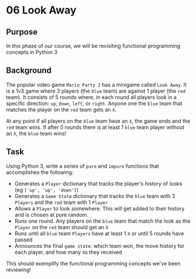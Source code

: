 # 06 Look Away

## Purpose

In this phase of our course, we will be revisiting functional programming concepts in Python 3

## Background

The popular video game `Mario Party 2` has a minigame called `Look Away`. It is a 1v3 game where 3 players (the `blue` team) are against 1 player (the `red` team). It consists of 5 rounds where, in each round all players look in a specific direction: `up`, `down`, `left`, or `right`. Anyone one the `blue` team that matches the player on the `red` team gets an `X`.

At any point if all players on the `blue` team have an `X`, the game ends and the `red` team wins. If after 5 rounds there is at least 1 `blue` team player without an `X`, the `blue` team wins!

## Task

Using Python 3, write a series of `pure` and `impure` functions that accomplishes the following:

- Generates a `Player` dictionary that tracks the player's history of looks (eg `['up', 'up', 'down']`)
- Generates a `Game State` dictionary that tracks the `blue` team with 3 `Players` and the `red` team with 1 `Player`
- Allows a `Player` to look somewhere. This will get added to their history and is chosen at pure random.
- Runs one round. Any players on the `blue` team that match the look as the `Player` on the `red` team should get an `X`
- Runs until all `blue` team `Players` have at least 1 `X` or until 5 rounds have passed
- Announces the final `game state`: which team won, the move history for each player, and how many `X`s they received

This should exemplify the functional programming concepts we've been reviewing!
